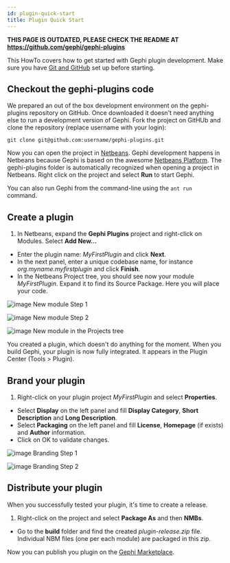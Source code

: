 ```yaml
---
id: plugin-quick-start
title: Plugin Quick Start
---
```


**THIS PAGE IS OUTDATED, PLEASE CHECK THE README AT https://github.com/gephi/gephi-plugins**

This HowTo covers how to get started with Gephi plugin development. Make sure you have [Git and GitHub](https://wiki.gephi.org/index.php/Install_Git_and_Set_Up_GitHub) set up before starting.

## Checkout the gephi-plugins code

We prepared an out of the box development environment on the gephi-plugins repository on GitHub. Once downloaded it doesn't need anything else to run a development version of Gephi.
Fork the project on GitHUb and clone the repository (replace username with your login):

``git clone git@github.com:username/gephi-plugins.git``

Now you can open the project in [Netbeans](http://netbeans.org/). Gephi development happens in Netbeans because Gephi is based on the awesome [Netbeans Platform](http://platform.netbeans.org/). The gephi-plugins folder is automatically recognized when opening a project in Netbeans. Right click on the project and select **Run** to start Gephi.

You can also run Gephi from the command-line using the `ant run` command.

## Create a plugin

1. In Netbeans, expand the **Gephi Plugins** project and right-click on Modules. Select **Add New...**
- Enter the plugin name: *MyFirstPlugin* and click **Next**.
- In the next panel, enter a unique codebase name, for instance *org.myname.myfirstplugin* and click **Finish**.
- In the Netbeans Project tree, you should see now your module *MyFirstPlugin*. Expand it to find its Source Package. Here you will place your code.

![image](/docs/04_Plugins/Plugin-Quick-Start/00_image.png)
New module Step 1

![image](/docs/04_Plugins/Plugin-Quick-Start/01_image.png)
New module Step 2

![image](/docs/04_Plugins/Plugin-Quick-Start/02_image.png)
New module in the Projects tree

You created a plugin, which doesn't do anything for the moment. When you build Gephi, your plugin is now fully integrated. It appears in the Plugin Center (Tools > Plugin).

## Brand your plugin

1. Right-click on your plugin project *MyFirstPlugin* and select **Properties**.
- Select **Display** on the left panel and fill **Display Category**, **Short Description** and **Long Description**.
- Select **Packaging** on the left panel and fill **License**, **Homepage** (if exists) and **Author** information.
- Click on OK to validate changes.

![image](/docs/04_Plugins/Plugin-Quick-Start/03_image.png)
Branding Step 1

![image](/docs/04_Plugins/Plugin-Quick-Start/04_image.png)
Branding Step 2

## Distribute your plugin

When you successfully tested your plugin, it's time to create a release.

1. Right-click on the project and select **Package As** and then **NMBs**.
- Go to the **build** folder and find the created *plugin-release.zip* file. Individual NBM files (one per each module) are packaged in this zip.

Now you can publish you plugin on the [Gephi Marketplace](https://marketplace.gephi.org).